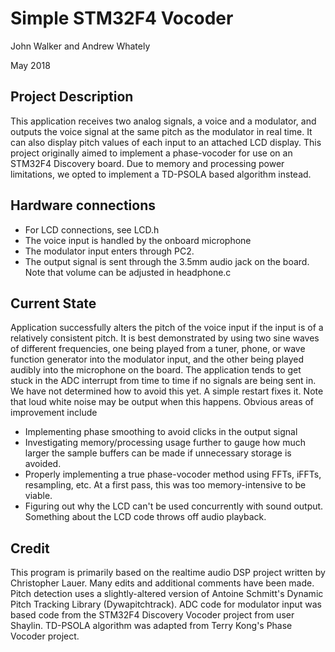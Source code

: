 # Simple STM32F4 Vocoder


John Walker and Andrew Whately

May 2018

**Project Description**
-----------------------

This application receives two analog signals, a voice and a
modulator, and outputs the voice signal at the same pitch as the
modulator in real time. It can also display pitch values of each
input to an attached LCD display.
This project originally aimed to implement a phase-vocoder for
use on an STM32F4 Discovery board. Due to memory and processing
power limitations, we opted to implement a TD-PSOLA based
algorithm instead.

**Hardware connections**
------------------------

* For LCD connections, see LCD.h
* The voice input is handled by the onboard microphone
* The modulator input enters through PC2.
* The output signal is sent through the 3.5mm audio jack on the
	board. Note that volume can be adjusted in headphone.c

**Current State**
-----------------

Application successfully alters the pitch of the voice input if the 
input is of a relatively consistent pitch. It is best demonstrated
by using two sine waves of different frequencies, one being played
from a tuner, phone, or wave function generator into the modulator
input, and the other being played audibly into the microphone on the
board.
The application tends to get stuck in the ADC interrupt from time to
time if no signals are being sent in. We have not determined how to
avoid this yet. A simple restart fixes it. Note that loud white noise
may be output when this happens.
Obvious areas of improvement include
* Implementing phase smoothing to avoid clicks in the output signal
* Investigating memory/processing usage further to gauge how much
	larger the sample buffers can be made if unnecessary storage is
	avoided.
* Properly implementing a true phase-vocoder method using FFTs, iFFTs,
	resampling, etc. At a first pass, this was too memory-intensive to 
	be viable.
* Figuring out why the LCD can't be used concurrently with sound output.
	Something about the LCD code throws off audio playback.

**Credit**
----------

This program is primarily based on the realtime audio DSP project written
by Christopher Lauer. Many edits and additional comments have been made.
Pitch detection uses a slightly-altered version of Antoine Schmitt's
Dynamic Pitch Tracking Library (Dywapitchtrack).
ADC code for modulator input was based code from the STM32F4 Discovery 
Vocoder project from user Shaylin.
TD-PSOLA algorithm was adapted from Terry Kong's Phase Vocoder project.

